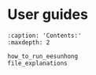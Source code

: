 # User guides

```{toctree}
:caption: 'Contents:'
:maxdepth: 2

how_to_run_eesunhong
file_explanations
```
